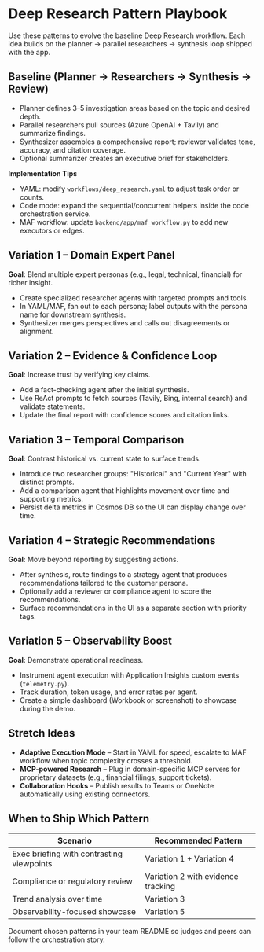 # Deep Research Pattern Playbook

Use these patterns to evolve the baseline Deep Research workflow. Each idea builds on the planner → parallel researchers → synthesis loop shipped with the app.

## Baseline (Planner → Researchers → Synthesis → Review)

- Planner defines 3–5 investigation areas based on the topic and desired depth.
- Parallel researchers pull sources (Azure OpenAI + Tavily) and summarize findings.
- Synthesizer assembles a comprehensive report; reviewer validates tone, accuracy, and citation coverage.
- Optional summarizer creates an executive brief for stakeholders.

**Implementation Tips**
- YAML: modify `workflows/deep_research.yaml` to adjust task order or counts.
- Code mode: expand the sequential/concurrent helpers inside the code orchestration service.
- MAF workflow: update `backend/app/maf_workflow.py` to add new executors or edges.

## Variation 1 – Domain Expert Panel

**Goal**: Blend multiple expert personas (e.g., legal, technical, financial) for richer insight.

- Create specialized researcher agents with targeted prompts and tools.
- In YAML/MAF, fan out to each persona; label outputs with the persona name for downstream synthesis.
- Synthesizer merges perspectives and calls out disagreements or alignment.

## Variation 2 – Evidence & Confidence Loop

**Goal**: Increase trust by verifying key claims.

- Add a fact-checking agent after the initial synthesis.
- Use ReAct prompts to fetch sources (Tavily, Bing, internal search) and validate statements.
- Update the final report with confidence scores and citation links.

## Variation 3 – Temporal Comparison

**Goal**: Contrast historical vs. current state to surface trends.

- Introduce two researcher groups: "Historical" and "Current Year" with distinct prompts.
- Add a comparison agent that highlights movement over time and supporting metrics.
- Persist delta metrics in Cosmos DB so the UI can display change over time.

## Variation 4 – Strategic Recommendations

**Goal**: Move beyond reporting by suggesting actions.

- After synthesis, route findings to a strategy agent that produces recommendations tailored to the customer persona.
- Optionally add a reviewer or compliance agent to score the recommendations.
- Surface recommendations in the UI as a separate section with priority tags.

## Variation 5 – Observability Boost

**Goal**: Demonstrate operational readiness.

- Instrument agent execution with Application Insights custom events (`telemetry.py`).
- Track duration, token usage, and error rates per agent.
- Create a simple dashboard (Workbook or screenshot) to showcase during the demo.

## Stretch Ideas

- **Adaptive Execution Mode** – Start in YAML for speed, escalate to MAF workflow when topic complexity crosses a threshold.
- **MCP-powered Research** – Plug in domain-specific MCP servers for proprietary datasets (e.g., financial filings, support tickets).
- **Collaboration Hooks** – Publish results to Teams or OneNote automatically using existing connectors.

## When to Ship Which Pattern

| Scenario | Recommended Pattern |
| --- | --- |
| Exec briefing with contrasting viewpoints | Variation 1 + Variation 4 |
| Compliance or regulatory review | Variation 2 with evidence tracking |
| Trend analysis over time | Variation 3 |
| Observability-focused showcase | Variation 5 |

Document chosen patterns in your team README so judges and peers can follow the orchestration story.
